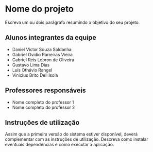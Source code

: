 # Nome do projeto
Escreva um ou dois  parágrafo resumindo o objetivo do seu projeto.

## Alunos integrantes da equipe

* Daniel Victor Souza Saldanha
* Gabriel Ovidio Parreiras Vieira
* Gabriel Reis Lebron de Oliveira
* Gustavo Lima Dias
* Luís Othávio Rangel
* Vinicius Brito Dell Isola

## Professores responsáveis

* Nome completo do professor 1
* Nome completo do professor 2

## Instruções de utilização

Assim que a primeira versão do sistema estiver disponível, deverá complementar com as instruções de utilização. Descreva como instalar eventuais dependências e como executar a aplicação.
